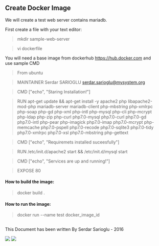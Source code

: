 ## Create Docker Image

We will create a test web server contains mariadb.

First create a file with your text editor:
>mkdir sample-web-server

>vi dockerfile

You will need a base image from dockerhub https://hub.docker.com and use sample CMD 

>From ubuntu

>MAINTAINER Serdar SARIOGLU <serdar.sarioglu@mysystem.org>

>CMD ["echo", "Staring Installation!"]

>RUN apt-get update && apt-get install -y apache2 php libapache2-mod-php mariadb-server mariadb-client php-mbstring php-xmlrpc php-soap php-gd php-xml php-intl php-mysql php-cli php-mcrypt php-ldap php-zip php-curl php7.0-mysql php7.0-curl php7.0-gd php7.0-intl php-pear php-imagick php7.0-imap php7.0-mcrypt php-memcache  php7.0-pspell php7.0-recode php7.0-sqlite3 php7.0-tidy php7.0-xmlrpc php7.0-xsl php7.0-mbstring php-gettext

>CMD ["echo", "Requiremets installed suceesfully"]

>RUN /etc/init.d/apache2 start && /etc/init.d/mysql start

>CMD ["echo", "Services are up and running!"]

> EXPOSE 80


#### How to build the image:
>docker build .

#### How to run the image:
>docker run --name test docker_image_id
## 

This Document has been written By Serdar Sarioglu - 2016

<a href="https://mysystem.org" title="Mysystem.org"><img src="https://img.shields.io/website-up-down-green-red/http/shields.io.svg?label=Visit%20mysystem.org"></a>
<a href="https://www.paypal.me/ssarioglu" title="Support project"><img src="https://img.shields.io/badge/Donate%20me-paypal-brightgreen.svg"></a>
